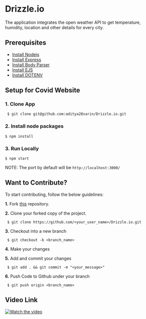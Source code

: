 # Drizzle.io
The application integrates the open weather API to get temperature, humidity, location and other details for every city.


## Prerequisites

* [Install Nodejs](https://docs.npmjs.com/downloading-and-installing-node-js-and-npm)
* [Install Express](https://www.npmjs.com/package/express)
* [Install Body Parser](https://www.npmjs.com/package/body-parser)
* [Install EJS](https://www.npmjs.com/package/ejs)
* [Install DOTENV](https://www.npmjs.com/package/dotenv)


## Setup for Covid Website

  ### 1. Clone App
  
 
     $ git clone git@github.com:aditya28sarin/Drizzle.io.git

    
 ### 2. Install node packages
   ```
   $ npm install 
  ```
  
   ### 3. Run Locally 
   ```
   $ npm start  
  ```
  NOTE: The port by default will be ```http://localhost:3000/```



## Want to Contribute?

To start contributing, follow the below guidelines: 

**1.**  Fork [this](git@github.com:aditya28sarin/Drizzle.io.git) repository.

**2.**  Clone your forked copy of the project.

     $ git clone https://github.com/<your_user_name>/Drizzle.io.git

     
**3.** Checkout into a new branch 

     $ git checkout -b <branch_name>

**4.** Make your changes

**5.** Add and commit your changes

     $ git add . && git commit -m "<your_message>"
     
**6.** Push Code to Github under your branch 

     $ git push origin <branch_name>   
     
     
## Video Link 

  [![Watch the video](https://img.youtube.com/vi/28CQZsBLkHY/0.jpg)](https://youtu.be/28CQZsBLkHY)
